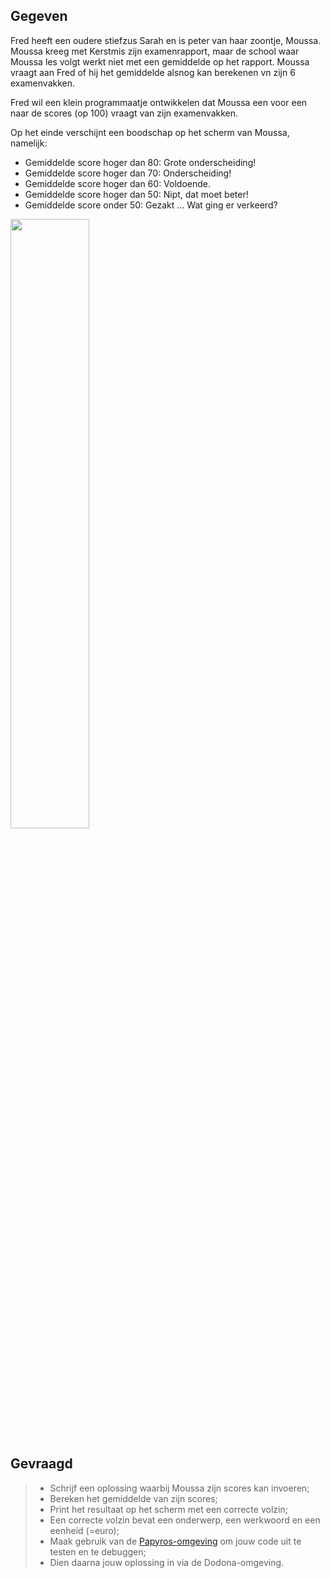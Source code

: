 ## Gegeven

Fred heeft een oudere stiefzus Sarah en is peter van haar zoontje, Moussa. Moussa kreeg met Kerstmis zijn examenrapport, maar de school waar Moussa les volgt werkt niet met een gemiddelde op het rapport. 
Moussa vraagt aan Fred of hij het gemiddelde alsnog kan berekenen vn zijn 6 examenvakken. 

Fred wil een klein programmaatje ontwikkelen dat Moussa een voor een naar de scores (op 100) vraagt van zijn examenvakken. 

Op het einde verschijnt een boodschap op het scherm van Moussa, namelijk: 
* Gemiddelde score hoger dan 80: Grote onderscheiding! 
* Gemiddelde score hoger dan 70: Onderscheiding! 
* Gemiddelde score hoger dan 60: Voldoende. 
* Gemiddelde score hoger dan 50: Nipt, dat moet beter! 
* Gemiddelde score onder 50: Gezakt ... Wat ging er verkeerd?

<img src="https://images.pexels.com/photos/6368842/pexels-photo-6368842.jpeg?auto=compress&cs=tinysrgb&w=1260&h=750&dpr=1" width="50%"/>

## Gevraagd
> * Schrijf een oplossing waarbij Moussa zijn scores kan invoeren; 
> * Bereken het gemiddelde van zijn scores; 
> * Print het resultaat op het scherm met een correcte volzin; 
> * Een correcte volzin bevat een onderwerp, een werkwoord en een eenheid (=euro);
> * Maak gebruik van de [Papyros-omgeving](https://papyros.dodona.be/?locale=nl&language=JavaScript) om jouw code uit te testen en te debuggen;
> * Dien daarna jouw oplossing in via de Dodona-omgeving. 
